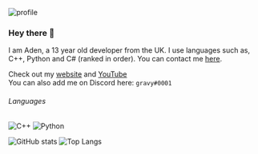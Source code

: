 ![profile](https://adenviney.com/gh/banner.png)

### Hey there 👋
I am Aden, a 13 year old developer from the UK. I use languages such as, C++, Python and C# (ranked in order). You can contact me [here](mailto:aden@adenviney.com).

Check out my [website](https://www.adenviney.com) and [YouTube](https://www.youtube.com/channel/UCBL2GVjzdNFII5WwzRNacOw) <br>
You can also add me on Discord here: `gravy#0001` <br>

###### Languages

![C++](https://img.shields.io/badge/rust-000000?style=for-the-badge&logo=rust&logoColor=white)
![Python](https://img.shields.io/badge/Python-14354C?style=for-the-badge&logo=python&logoColor=white)

  ![GitHub stats](https://github-readme-stats.vercel.app/api?username=adenviney&show_icons=true&show_icons=true&title_color=24A7FF&text_color=cccccc&bg_color=00000000&hide_border=true&icon_color=4F8CC9&hide_title=true&count_private=true&hide=prs)
  ![Top Langs](https://github-readme-stats.vercel.app/api/top-langs/?username=adenviney&show_icons=true&title_color=24A7FF&text_color=cccccc&bg_color=00000000&hide_border=true)
